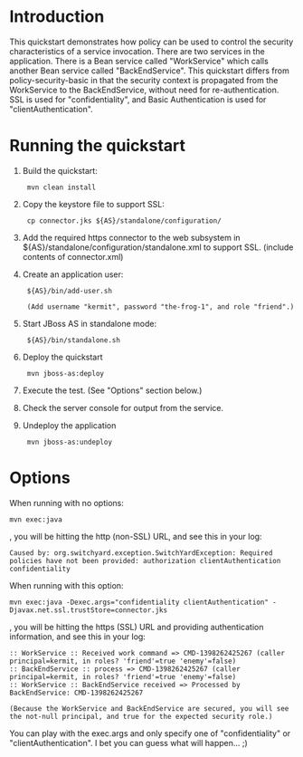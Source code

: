 Introduction
============
This quickstart demonstrates how policy can be used to control the security characteristics of a
service invocation.  There are two services in the application. There is a Bean service called
"WorkService" which calls another Bean service called "BackEndService".  This quickstart differs
from policy-security-basic in that the security context is propagated from the WorkService to the
BackEndService, without need for re-authentication.
SSL is used for "confidentiality", and Basic Authentication is used for "clientAuthentication".


Running the quickstart
======================

1. Build the quickstart:

        mvn clean install

2. Copy the keystore file to support SSL:

        cp connector.jks ${AS}/standalone/configuration/

3. Add the required https connector to the web subsystem in ${AS}/standalone/configuration/standalone.xml to support SSL. (include contents of connector.xml)

4. Create an application user:

        ${AS}/bin/add-user.sh

        (Add username "kermit", password "the-frog-1", and role "friend".)

5. Start JBoss AS in standalone mode:

        ${AS}/bin/standalone.sh

6. Deploy the quickstart

        mvn jboss-as:deploy

7. Execute the test. (See "Options" section below.)

8. Check the server console for output from the service.

9. Undeploy the application

        mvn jboss-as:undeploy


Options
=======

When running with no options:

    mvn exec:java

, you will be hitting the http (non-SSL) URL, and see this in your log:

    Caused by: org.switchyard.exception.SwitchYardException: Required policies have not been provided: authorization clientAuthentication confidentiality

When running with this option:

    mvn exec:java -Dexec.args="confidentiality clientAuthentication" -Djavax.net.ssl.trustStore=connector.jks

, you will be hitting the https (SSL) URL and providing authentication information, and see this in your log:

    :: WorkService :: Received work command => CMD-1398262425267 (caller principal=kermit, in roles? 'friend'=true 'enemy'=false)
    :: BackEndService :: process => CMD-1398262425267 (caller principal=kermit, in roles? 'friend'=true 'enemy'=false)
    :: WorkService :: BackEndService received => Processed by BackEndService: CMD-1398262425267

    (Because the WorkService and BackEndService are secured, you will see the not-null principal, and true for the expected security role.)

You can play with the exec.args and only specify one of "confidentiality" or "clientAuthentication". I bet you can guess what will happen... ;)
